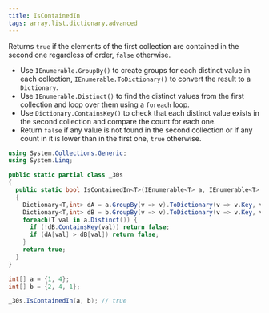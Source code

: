 ```yaml
---
title: IsContainedIn
tags: array,list,dictionary,advanced
---
```


Returns `true` if the elements of the first collection are contained in the second one regardless of order, `false` otherwise.

- Use `IEnumerable.GroupBy()` to create groups for each distinct value in each collection, `IEnumerable.ToDictionary()` to convert the result to a `Dictionary`.
- Use `IEnumerable.Distinct()` to find the distinct values from the first collection and loop over them using a `foreach` loop.
- Use `Dictionary.ContainsKey()` to check that each distinct value exists in the second collection and compare the count for each one.
- Return `false` if any value is not found in the second collection or if any count in it is lower than in the first one, `true` otherwise.

```csharp
using System.Collections.Generic;
using System.Linq;

public static partial class _30s 
{
  public static bool IsContainedIn<T>(IEnumerable<T> a, IEnumerable<T> b) 
  {
    Dictionary<T,int> dA = a.GroupBy(v => v).ToDictionary(v => v.Key, v => v.Count());
    Dictionary<T,int> dB = b.GroupBy(v => v).ToDictionary(v => v.Key, v => v.Count());
    foreach(T val in a.Distinct()) {
      if (!dB.ContainsKey(val)) return false;
      if (dA[val] > dB[val]) return false;
    }
    return true;
  }
}
```

```csharp
int[] a = {1, 4};
int[] b = {2, 4, 1};

_30s.IsContainedIn(a, b); // true
```
